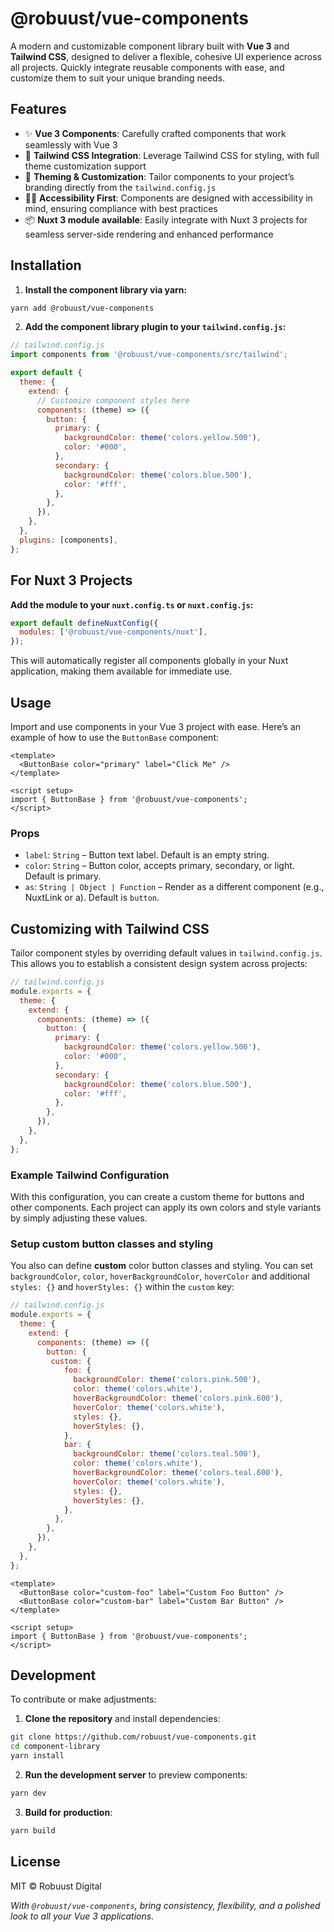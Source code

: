 # @robuust/vue-components

A modern and customizable component library built with **Vue 3** and **Tailwind CSS**, designed to deliver a flexible, cohesive UI experience across all projects. Quickly integrate reusable components with ease, and customize them to suit your unique branding needs.

## Features

- ✨ **Vue 3 Components**: Carefully crafted components that work seamlessly with Vue 3
- 💎 **Tailwind CSS Integration**: Leverage Tailwind CSS for styling, with full theme customization support
- 🎨 **Theming & Customization**: Tailor components to your project’s branding directly from the `tailwind.config.js`
- 🖖🏽 **Accessibility First**: Components are designed with accessibility in mind, ensuring compliance with best practices
- 📦 **Nuxt 3 module available**: Easily integrate with Nuxt 3 projects for seamless server-side rendering and enhanced performance

## Installation

1. **Install the component library via yarn:**

```bash
yarn add @robuust/vue-components
```

2. **Add the component library plugin to your `tailwind.config.js`:**

```javascript
// tailwind.config.js
import components from '@robuust/vue-components/src/tailwind';

export default {
  theme: {
    extend: {
      // Customize component styles here
      components: (theme) => ({
        button: {
          primary: {
            backgroundColor: theme('colors.yellow.500'),
            color: '#000',
          },
          secondary: {
            backgroundColor: theme('colors.blue.500'),
            color: '#fff',
          },
        },
      }),
    },
  },
  plugins: [components],
};
```

## For Nuxt 3 Projects

**Add the module to your `nuxt.config.ts` or `nuxt.config.js`:**

```javascript
export default defineNuxtConfig({
  modules: ['@robuust/vue-components/nuxt'],
});
```

This will automatically register all components globally in your Nuxt application, making them available for immediate use.

## Usage

Import and use components in your Vue 3 project with ease. Here’s an example of how to use the `ButtonBase` component:

```vue
<template>
  <ButtonBase color="primary" label="Click Me" />
</template>

<script setup>
import { ButtonBase } from '@robuust/vue-components';
</script>
```

### Props

- `label`: `String` – Button text label. Default is an empty string.
- `color`: `String` – Button color, accepts primary, secondary, or light. Default is primary.
- `as`: `String | Object | Function` – Render as a different component (e.g., NuxtLink or a). Default is `button`.

## Customizing with Tailwind CSS

Tailor component styles by overriding default values in `tailwind.config.js`. This allows you to establish a consistent design system across projects:

```javascript
// tailwind.config.js
module.exports = {
  theme: {
    extend: {
      components: (theme) => ({
        button: {
          primary: {
            backgroundColor: theme('colors.yellow.500'),
            color: '#000',
          },
          secondary: {
            backgroundColor: theme('colors.blue.500'),
            color: '#fff',
          },
        },
      }),
    },
  },
};
```

### Example Tailwind Configuration

With this configuration, you can create a custom theme for buttons and other components. Each project can apply its own colors and style variants by simply adjusting these values.


### Setup custom button classes and styling

You also can define **custom** color button classes and styling. You can set `backgroundColor`, `color`, `hoverBackgroundColor`, `hoverColor` and additional `styles: {}` and `hoverStyles: {}` within the `custom` key:

```javascript
// tailwind.config.js
module.exports = {
  theme: {
    extend: {
      components: (theme) => ({
        button: {
         custom: {
            foo: {
              backgroundColor: theme('colors.pink.500'),
              color: theme('colors.white'),
              hoverBackgroundColor: theme('colors.pink.600'),
              hoverColor: theme('colors.white'),
              styles: {},
              hoverStyles: {},
            },
            bar: {
              backgroundColor: theme('colors.teal.500'),
              color: theme('colors.white'),
              hoverBackgroundColor: theme('colors.teal.600'),
              hoverColor: theme('colors.white'),
              styles: {},
              hoverStyles: {},
            },
          },
        },
      }),
    },
  },
};
```

```vue
<template>
  <ButtonBase color="custom-foo" label="Custom Foo Button" />
  <ButtonBase color="custom-bar" label="Custom Bar Button" />
</template>

<script setup>
import { ButtonBase } from '@robuust/vue-components';
</script>
```

## Development

To contribute or make adjustments:

1. **Clone the repository** and install dependencies:

```bash
git clone https://github.com/robuust/vue-components.git
cd component-library
yarn install
```

2. **Run the development server** to preview components:

```bash
yarn dev
```

3. **Build for production**:

```bash
yarn build
```


## License

MIT © Robuust Digital


*With `@robuust/vue-components`, bring consistency, flexibility, and a polished look to all your Vue 3 applications.*
